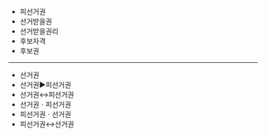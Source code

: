 - 피선거권
- 선거받을권
- 선거받을권리
- 후보자격
- 후보권

---
- 선거권
- 선거권▶피선거권
- 선거권↔피선거권
- 선거권ㆍ피선거권
- 피선거권ㆍ선거권
- 피선거권↔선거권
  

